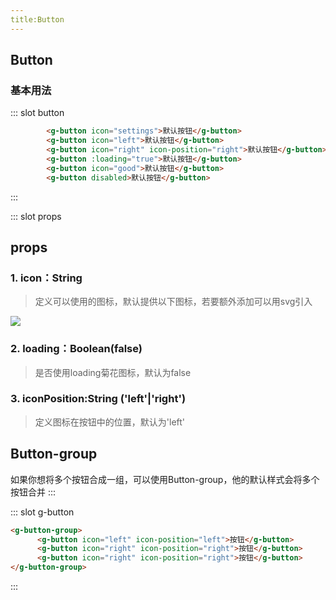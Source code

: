 ```yaml
---
title:Button
---
```

## Button
### 基本用法


<ClientOnly>
  <button-demo></button-demo>
</ClientOnly>

::: slot button
```html
        <g-button icon="settings">默认按钮</g-button>
        <g-button icon="left">默认按钮</g-button>
        <g-button icon="right" icon-position="right">默认按钮</g-button>
        <g-button :loading="true">默认按钮</g-button>
        <g-button icon="good">默认按钮</g-button>
        <g-button disabled>默认按钮</g-button>
```
:::

::: slot props
## props
### 1. icon：String
>定义可以使用的图标，默认提供以下图标，若要额外添加可以用svg引入

![](https://user-gold-cdn.xitu.io/2020/3/31/1712f47b56c55b70?w=902&h=305&f=png&s=16294)

### 2. loading：Boolean(false)
>是否使用loading菊花图标，默认为false

### 3. iconPosition:String ('left'|'right')
>定义图标在按钮中的位置，默认为'left'

## Button-group

如果你想将多个按钮合成一组，可以使用Button-group，他的默认样式会将多个按钮合并
:::

::: slot g-button
```html
<g-button-group>
      <g-button icon="left" icon-position="left">按钮</g-button>
      <g-button icon="right" icon-position="right">按钮</g-button>
      <g-button icon="right" icon-position="right">按钮</g-button>
</g-button-group>
```
:::